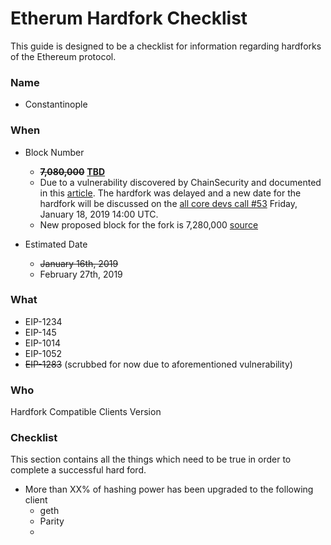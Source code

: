 # Etherum Hardfork Checklist

This guide is designed to be a checklist for information regarding hardforks of the Ethereum protocol.

### Name
* Constantinople

### When
* Block Number
	*  ~~**7,080,000**~~ [**TBD**](https://blog.ethereum.org/2019/01/15/security-alert-ethereum-constantinople-postponement/)
	*  Due to a vulnerability discovered by ChainSecurity and documented in this [article](https://medium.com/chainsecurity/constantinople-enables-new-reentrancy-attack-ace4088297d9). The hardfork was delayed and a new date for the hardfork will be discussed on the [all core devs call #53](https://github.com/ethereum/pm) Friday, January 18, 2019 14:00 UTC.
	* New proposed block for the fork is 7,280,000 [source](https://twitter.com/peter_szilagyi/status/1086286476474810369)

* Estimated Date
	* ~~January 16th, 2019~~
	* February 27th, 2019

### What
* EIP-1234
* EIP-145
* EIP-1014
* EIP-1052
* ~~EIP-1283~~ (scrubbed for now due to aforementioned vulnerability)

### Who

Hardfork Compatible Clients Version

### Checklist

This section contains all the things which need to be true in order to complete a successful hard ford.

* More than XX% of hashing power has been upgraded to the following client
	* geth
	* Parity
	*

